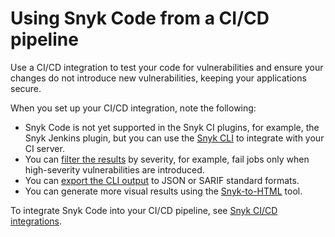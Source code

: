 # Using Snyk Code from a CI/CD pipeline

Use a CI/CD integration to test your code for vulnerabilities and ensure your changes do not introduce new vulnerabilities, keeping your applications secure.

When you set up your CI/CD integration, note the following:

* Snyk Code is not yet supported in the Snyk CI plugins, for example, the Snyk Jenkins plugin, but you can use the [Snyk CLI](using-snyk-code-from-the-cli/) to integrate with your CI server.
* You can [filter the results](using-snyk-code-from-the-cli/working-with-the-snyk-code-cli-results/displaying-only-discovered-issues-above-a-specific-severity-level.md) by severity, for example, fail jobs only when high-severity vulnerabilities are introduced.
* You can [export the CLI output](using-snyk-code-from-the-cli/working-with-the-snyk-code-cli-results/outputting-the-test-results-to-json-or-sarif-format-in-the-terminal.md) to JSON or SARIF standard formats.
* You can generate more visual results using the [Snyk-to-HTML](../../snyk-cli/cli-tools/displaying-the-cli-results-in-an-html-format-using-the-snyk-to-html-feature/) tool.

To integrate Snyk Code into your CI/CD pipeline, see [Snyk CI/CD integrations](../../integrations/snyk-ci-cd-integrations/).
